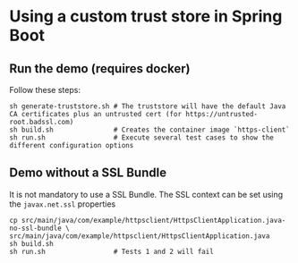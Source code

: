 # Using a custom trust store in Spring Boot

## Run the demo (requires docker)
Follow these steps:
```
sh generate-truststore.sh # The truststore will have the default Java CA certificates plus an untrusted cert (for https://untrusted-root.badssl.com)
sh build.sh               # Creates the container image `https-client`
sh run.sh                 # Execute several test cases to show the different configuration options
```

## Demo without a SSL Bundle
It is not mandatory to use a SSL Bundle. The SSL context can be set using the `javax.net.ssl` properties
```
cp src/main/java/com/example/httpsclient/HttpsClientApplication.java-no-ssl-bundle \
src/main/java/com/example/httpsclient/HttpsClientApplication.java
sh build.sh
sh run.sh                 # Tests 1 and 2 will fail
```
